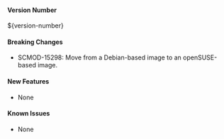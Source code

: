 #### Version Number
${version-number}

#### Breaking Changes
- SCMOD-15298: Move from a Debian-based image to an openSUSE-based image.

#### New Features
- None

#### Known Issues
- None
